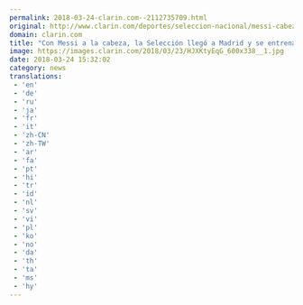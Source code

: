 ```yaml
---
permalink: 2018-03-24-clarin.com--2112735709.html
original: http://www.clarin.com/deportes/seleccion-nacional/messi-cabeza-seleccion-llego-madrid-entrenara-tarde_0_HJVBPyE5z.html
domain: clarin.com
title: "Con Messi a la cabeza, la Selección llegó a Madrid y se entrenará esta tarde"
image: https://images.clarin.com/2018/03/23/HJXKtyEqG_600x338__1.jpg
date: 2018-03-24 15:32:02
category: news
translations: 
 - 'en'
 - 'de'
 - 'ru'
 - 'ja'
 - 'fr'
 - 'it'
 - 'zh-CN'
 - 'zh-TW'
 - 'ar'
 - 'fa'
 - 'pt'
 - 'hi'
 - 'tr'
 - 'id'
 - 'nl'
 - 'sv'
 - 'vi'
 - 'pl'
 - 'ko'
 - 'no'
 - 'da'
 - 'th'
 - 'ta'
 - 'ms'
 - 'hy'
---
```


